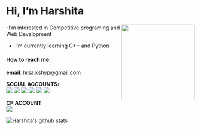 

# Hi, I’m Harshita  
<img align="right" width="196" height="200" src="https://user-images.githubusercontent.com/85073963/122176874-b31d5580-cea2-11eb-807b-df1e7676d704.gif">

-I’m interested in Competitive programing and Web Development
- I’m currently learning C++ and Python
#### How to reach me:
**email**: hrsa.kshyp@gmail.com

**SOCIAL ACCOUNTS:**  
[<img src="https://img.shields.io/badge/Facebook-1877F2?style=for-the-badge&logo=facebook&logoColor=white">](https://www.facebook.com/harshita.kashyap.10004)
[<img src="https://img.shields.io/badge/Instagram-E4405F?style=for-the-badge&logo=instagram&logoColor=white">](https://www.instagram.com/coder_harshita/)
[<img src="https://img.shields.io/badge/LinkedIn-0077B5?style=for-the-badge&logo=linkedin&logoColor=white">](https://www.linkedin.com/in/harshita-a8a620207/)
[<img src="https://img.shields.io/badge/Twitter-1DA1F2?style=for-the-badge&logo=twitter&logoColor=white">](https://twitter.com/Hrshita_kshyp)
[<img src="https://img.shields.io/badge/GitHub-100000?style=for-the-badge&logo=github&logoColor=white">](https://github.com/hrshita-kshyp)
[<img src="https://img.shields.io/badge/Quora-%23B92B27.svg?&style=for-the-badge&logo=Quora&logoColor=white">](https://www.quora.com/profile/Harshita-485?ch=10&share=2286b118&srid=uSxqk9)


**CP ACCOUNT**  
[<img src="https://img.shields.io/badge/-Hackerrank-2EC866?style=for-the-badge&logo=HackerRank&logoColor=white">](https://www.hackerrank.com/happyharshita201)

![Harshita's github stats](https://github-readme-stats.vercel.app/api?username=hrshita-kshyp&count_private=true&theme=tokyonight&hide=contribs,prs)
</details>
 


<!---
hrshita-kshyp/hrshita-kshyp is a ✨ special ✨ repository because its `README.md` (this file) appears on your GitHub profile.
You can click the Preview link to take a look at your changes.
--->

